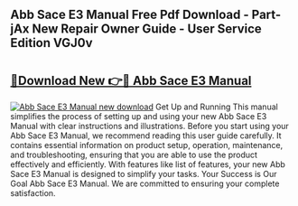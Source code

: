 ## Abb Sace E3 Manual Free Pdf Download - Part-jAx New Repair Owner Guide - User Service Edition VGJ0v

# <h2><a href="http://bc44772.oget.top/?id=Abb+Sace+E3+Manual">🔗Download New 👉🔴 Abb Sace E3 Manual</a></h2>

[![Abb Sace E3 Manual new download](https://i.imgur.com/5g1atiW.png)](http://bc44772.oget.top/?id=Abb+Sace+E3+Manual)
Get Up and Running This manual simplifies the process of setting up and using your new Abb Sace E3 Manual with clear instructions and illustrations. Before you start using your Abb Sace E3 Manual, we recommend reading this user guide carefully. It contains essential information on product setup, operation, maintenance, and troubleshooting, ensuring that you are able to use the product effectively and efficiently. With features like list of features, your new Abb Sace E3 Manual is designed to simplify your tasks. Your Success is Our Goal Abb Sace E3 Manual. We are committed to ensuring your complete satisfaction.
